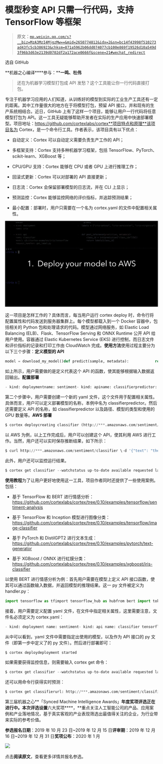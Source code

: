 # 模型秒变 API 只需一行代码，支持 TensorFlow 等框架

> 原文：[`mp.weixin.qq.com/s?__biz=MzA3MzI4MjgzMw==&mid=2650774812&idx=2&sn=bc14f43998f510273ad43fc5cb386923&chksm=871a5962b06dd074077cb100e869f19526d10a549d3f96b3d63e2139d0702df2a172ace0666f&scene=21#wechat_redirect`](http://mp.weixin.qq.com/s?__biz=MzA3MzI4MjgzMw==&mid=2650774812&idx=2&sn=bc14f43998f510273ad43fc5cb386923&chksm=871a5962b06dd074077cb100e869f19526d10a549d3f96b3d63e2139d0702df2a172ace0666f&scene=21#wechat_redirect)

选自 GitHub

**机器之心编译****参与：****一鸣、杜伟**

> 还在为机器学习模型打包成 API 发愁？这个工具能让你一行代码直接打包。

专注于机器学习应用的人们知道，从训练好的模型到实际的工业生产工具还有一定的距离。其中工作量很大的地方在于将模型打包，预留 API 接口，并和现有的生产系统相结合。近日，GitHub 上有了这样一个项目，能够让用户一行代码将任意模型打包为 API。这一工具无疑能够帮助开发者在实际的生产应用中快速部署模型。项目地址：https://github.com/cortexlabs/cortex**项目特点和原理**该项目名为 Cortex，是一个命令行工具。作者表示，该项目具有以下优点：

*   自动定义：Cortex 可以自动定义需要负责生产工作的 API；

*   多框架支持：Cortex 支持多种机器学习框架，包括 TensorFlow、PyTorch、scikit-learn、XGBoost 等；

*   CPU/GPU 支持：Cortex 能够在 CPU 或者 GPU 上进行推理工作；

*   回滚式更新：Cortex 可以对部署的 API 直接更新；

*   日志流：Cortex 会保留部署模型的日志流，并在 CLI 上显示；

*   预测监控：Cortex 能够监控网络的评价指标，并追踪预测结果；

*   最小配置：部署时，用户只需要在一个名为 cortex.yaml 的文件中配置相关属性。

![](img/0ce00001b5f3e24c5c5a6bee0f1f3231.jpg)

这一项目是怎样工作的？具体而言，每当用户运行 cortex deploy 时，命令行将配置属性和代码发送到服务器集群上。每个模型都载入到一个 Docker 容器中，包括相关的 Python 包和处理请求的代码。模型通过网络服务，如 Elastic Load Balancing (ELB)、Flask、TensorFlow Serving 和 ONNX Runtime 公开 API 给用户使用。容器通过 Elastic Kubernetes Service (EKS) 进行控制，而日志文件和评价指标的记录和打印工作由 CloudWatch 完成。**使用方法**使用过程主要分为以下三个步骤：**定义模型的 API**

```py
model = download_my_model()def predict(sample, metadata):            return model.predict(sample["text"])
```

如上所示，用户需要做的是定义代表这个 API 的函数，使其能够根据输入数据返回输出。**配置部署**

```py
- kind: deploymentname: sentiment- kind: apiname: classifierpredictor: path: predictor.pytracker: model_type: classificationcompute: gpu: 1
```

第二个步骤中，用户需要创建一个新的 yaml 文件，这个文件用于配置相关属性。具体而言，用户可以定义部署模型的名称，本例中名为 classifierpredictor。然后还需要定义 API 的名称，如 classifierpredictor 以及路径、模型的类型和使用的 GPU 数量等。**AWS 部署**

```py
$ cortex deploycreating classifier (http://***.amazonaws.com/sentiment/classifier)
```

以 AWS 为例，以上工作完成后，用户可以创建这个 API，使其利用 AWS 进行工作。当然，用户还可以实时保存推断结果，如下所示：

```py
$ curl http://***.amazonaws.com/sentiment/classifier \-d '{"text": "the movie was great!"}'positive
```

此外，用户还可以监控运行结果。

```py
$ cortex get classifier --watchstatus up-to-date available requested last update avg latencyclass countpositive 8negative 4
```

**使用教程**为了让用户更好地使用这一工具，项目作者同时还提供了一些使用案例。包括：

*   基于 TensorFlow 和 BERT 进行情感分析：https://github.com/cortexlabs/cortex/tree/0.10/examples/tensorflow/sentiment-analysis

*   基于 TensorFlow 和 Inception 模型进行图像分类：https://github.com/cortexlabs/cortex/tree/0.10/examples/tensorflow/image-classifier

*   基于 PyTorch 和 DistilGPT2 进行文本生成：https://github.com/cortexlabs/cortex/tree/0.10/examples/pytorch/text-generator

*   基于 XGBoost / ONNX 进行虹膜分类：https://github.com/cortexlabs/cortex/tree/0.10/examples/xgboost/iris-classifier

以使用 BERT 进行情感分析为例：首先用户需要在模型上定义 API 接口函数，使其可以通过函数输入数据，并返回模型的推理结果。这一 py 文件被定义为 handler.py：

```py
import tensorflow as tfimport tensorflow_hub as hubfrom bert import tokenization, run_classifierlabels = ["negative", "positive"]with tf.Graph().as_default(): bert_module = hub.Module("https://tfhub.dev/google/bert_uncased_L-12_H-768_A-12/1") info = bert_module(signature="tokenization_info", as_dict=True)with tf.Session() as sess: vocab_file, do_lower_case = sess.run([info["vocab_file"], info["do_lower_case"]]) tokenizer = tokenization.FullTokenizer(vocab_file=vocab_file, do_lower_case=do_lower_case)def pre_inference(sample, signature, metadata): input_example = run_classifier.InputExample(guid="", text_a=sample["review"], label=0) input_feature = run_classifier.convert_single_example(0, input_example, [0, 1], 128, tokenizer) return {"input_ids": [input_feature.input_ids]}def post_inference(prediction, signature, metadata): return labels[prediction["labels"][0]]
```

接着，用户需要定义配置 yaml 文件，在文件中指定相关属性，这里需要注意，文件名必须定义为 cortex.yaml：

```py
- kind: deployment name: sentiment- kind: api name: classifier tensorflow: model: s3://cortex-examples/tensorflow/sentiment-analysis/bert request_handler: handler.py tracker: model_type: classification
```

从中可以看到，yaml 文件中需要指定出使用的模型，以及作为 API 接口的 py 文件（即第一步中定义了的 py 文件）。然后进行部署即可：

```py
$ cortex deploydeployment started
```

如果需要获得监控信息，则需要输入 cortex get 命令：

```py
$ cortex get classifier --watchstatus up-to-date available requested last update avg latencylive 1 1 1 8s
```

还可以用命令行获得实时预测：

```py
$ cortex get classifierurl: http://***.amazonaws.com/sentiment/classifier$ curl http://***.amazonaws.com/sentiment/classifier \ -X POST -H "Content-Type: application/json" \ -d '{"review": "The movie was great!"}'"positive
```

第三届机器之心**「Synced Machine Intelligence Awards」**年度奖项评选正在进行中。本次评选设置**六大奖项****，**重点关注人工智能公司的产品、应用案例和产业落地情况，基于真实客观的产业表现筛选出最值得关注的企业，为行业带来实际的参考价值。

**参选报名日期**：2019 年 10 月 23 日~2019 年 12 月 15 日**评审期**：2019 年 12 月 16 日~2019 年 12 月 31 日**奖项公布**：2020 年 1 月

![](https://mp.weixin.qq.com/s?__biz=MzA3MzI4MjgzMw==&mid=2650772433&idx=1&sn=64fad90bc878d9f39ced4aca847e9b0e&scene=21#wechat_redirect)

点击**阅读原文**，查看更多详情并报名参选。